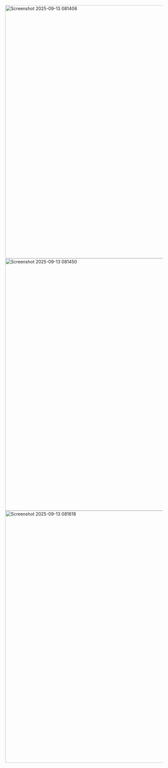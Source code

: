 <img width="1433" height="806" alt="Screenshot 2025-09-13 081406" src="https://github.com/user-attachments/assets/3a384d5b-ed5a-4314-837d-d319efe35fae" />
<img width="1443" height="803" alt="Screenshot 2025-09-13 081450" src="https://github.com/user-attachments/assets/a1c0cbca-ccfa-40d2-90b9-dec449ad1b44" />
<img width="1434" height="803" alt="Screenshot 2025-09-13 081618" src="https://github.com/user-attachments/assets/2c8a59ca-c4c4-455d-96bf-dff57653c20f" />
